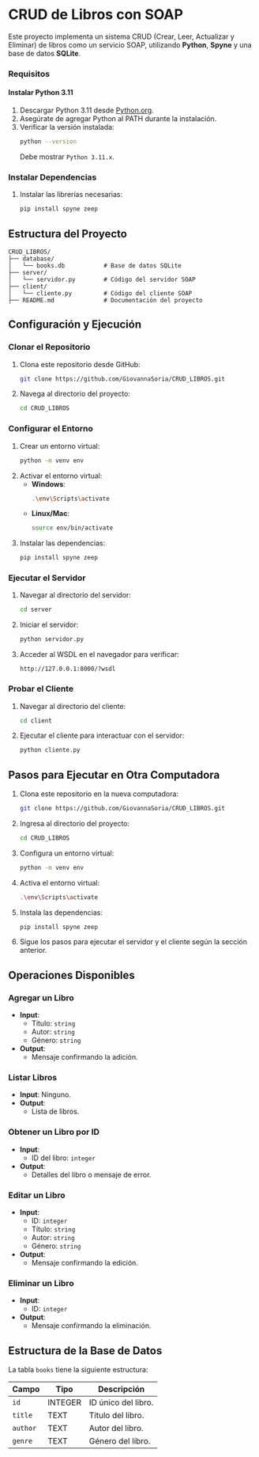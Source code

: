 # CRUD de Libros con SOAP
Este proyecto implementa un sistema CRUD (Crear, Leer, Actualizar y Eliminar) de libros como un servicio SOAP, utilizando **Python**, **Spyne** y una base de datos **SQLite**.

### Requisitos

#### Instalar Python 3.11
1. Descargar Python 3.11 desde [Python.org](https://www.python.org/downloads/).
2. Asegúrate de agregar Python al PATH durante la instalación.
3. Verificar la versión instalada:
   ```bash
   python --version
   ```
   Debe mostrar `Python 3.11.x`.

### Instalar Dependencias
1. Instalar las librerías necesarias:
   ```bash
   pip install spyne zeep
   ```

## Estructura del Proyecto

```plaintext
CRUD_LIBROS/
├── database/
│   └── books.db           # Base de datos SQLite
├── server/
│   └── servidor.py        # Código del servidor SOAP
├── client/
│   └── cliente.py         # Código del cliente SOAP
├── README.md              # Documentación del proyecto
```

## Configuración y Ejecución

### Clonar el Repositorio
1. Clona este repositorio desde GitHub:
   ```bash
   git clone https://github.com/GiovannaSoria/CRUD_LIBROS.git
   ```
2. Navega al directorio del proyecto:
   ```bash
   cd CRUD_LIBROS
   ```

### Configurar el Entorno
1. Crear un entorno virtual:
   ```bash
   python -m venv env
   ```
2. Activar el entorno virtual:
   - **Windows**:
     ```bash
     .\env\Scripts\activate
     ```
   - **Linux/Mac**:
     ```bash
     source env/bin/activate
     ```
3. Instalar las dependencias:
   ```bash
   pip install spyne zeep
   ```

### Ejecutar el Servidor
1. Navegar al directorio del servidor:
   ```bash
   cd server
   ```
2. Iniciar el servidor:
   ```bash
   python servidor.py
   ```
3. Acceder al WSDL en el navegador para verificar:
   ```plaintext
   http://127.0.0.1:8000/?wsdl
   ```

### Probar el Cliente
1. Navegar al directorio del cliente:
   ```bash
   cd client
   ```
2. Ejecutar el cliente para interactuar con el servidor:
   ```bash
   python cliente.py
   ```

## Pasos para Ejecutar en Otra Computadora

1. Clona este repositorio en la nueva computadora:
   ```bash
   git clone https://github.com/GiovannaSoria/CRUD_LIBROS.git
   ```
2. Ingresa al directorio del proyecto:
   ```bash
   cd CRUD_LIBROS
   ```
3. Configura un entorno virtual:
   ```bash
   python -m venv env
   ```
4. Activa el entorno virtual:
     ```bash
     .\env\Scripts\activate
     ```
5. Instala las dependencias:
   ```bash
   pip install spyne zeep
   ```
6. Sigue los pasos para ejecutar el servidor y el cliente según la sección anterior.

## Operaciones Disponibles

### Agregar un Libro
- **Input**:
  - Título: `string`
  - Autor: `string`
  - Género: `string`
- **Output**:
  - Mensaje confirmando la adición.

### Listar Libros
- **Input**: Ninguno.
- **Output**:
  - Lista de libros.

### Obtener un Libro por ID
- **Input**:
  - ID del libro: `integer`
- **Output**:
  - Detalles del libro o mensaje de error.

### Editar un Libro
- **Input**:
  - ID: `integer`
  - Título: `string`
  - Autor: `string`
  - Género: `string`
- **Output**:
  - Mensaje confirmando la edición.

### Eliminar un Libro
- **Input**:
  - ID: `integer`
- **Output**:
  - Mensaje confirmando la eliminación.

## Estructura de la Base de Datos

La tabla `books` tiene la siguiente estructura:

| Campo   | Tipo     | Descripción                   |
|---------|----------|-------------------------------|
| `id`    | INTEGER  | ID único del libro.           |
| `title` | TEXT     | Título del libro.             |
| `author`| TEXT     | Autor del libro.              |
| `genre` | TEXT     | Género del libro.             |

